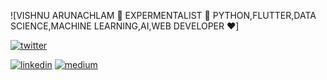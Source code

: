 ![VISHNU ARUNACHLAM 👋 EXPERMENTALIST 🚀 PYTHON,FLUTTER,DATA SCIENCE,MACHINE LEARNING,AI,WEB DEVELOPER ❤️]




<p align="center">
 
  
  <a href="https://twitter.com/matyo91"><img src="https://img.icons8.com/color/96/000000/twitter-squared.png" alt="twitter"/></a>
 
  
  <a href="https://www.linkedin.com/in/vishnu-a-a2aa66175/"><img src="https://img.icons8.com/color/96/000000/linkedin.png" alt="linkedin"/></a>
  <a href="https://medium.com/@vishnu.geethaarun"><img src="https://img.icons8.com/color/96/000000/medium-logo.png" alt="medium"/></a>
 
</p>


